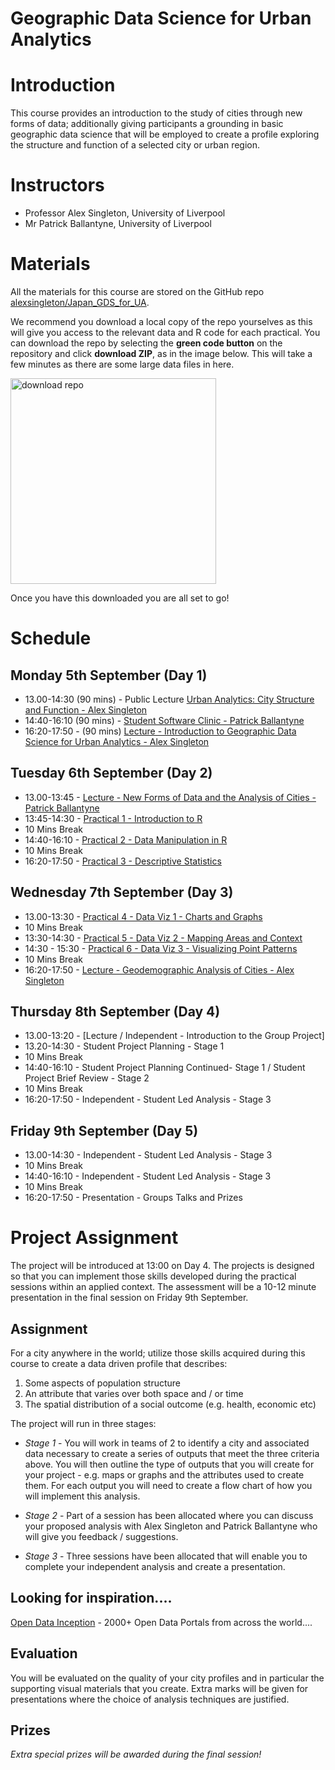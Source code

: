 # Geographic Data Science for Urban Analytics

# Introduction

This course provides an introduction to the study of cities through new forms of data; additionally giving participants a grounding in basic geographic data science that will be employed to create a profile exploring the structure and function of a selected city or urban region.

# Instructors

-   Professor Alex Singleton, University of Liverpool
-   Mr Patrick Ballantyne, University of Liverpool

# Materials

All the materials for this course are stored on the GitHub repo [alexsingleton/Japan_GDS_for_UA](https://github.com/alexsingleton/Japan_GDS_for_UA). 

We recommend you download a local copy of the repo yourselves as this will give you access to the relevant data and R code for each practical. You can download the repo by selecting the **green code button** on the repository and click **download ZIP**, as in the image below. This will take a few minutes as there are some large data files in here.

<img width="329" alt="download repo" src="https://user-images.githubusercontent.com/43341895/184627254-899b36b7-4e0c-41f0-aef3-963bc4cbe902.png">

Once you have this downloaded you are all set to go! 


# Schedule

## Monday 5th September (Day 1)

-   13.00-14:30 (90 mins) - Public Lecture [Urban Analytics: City Structure and Function - Alex Singleton](https://github.com/alexsingleton/Japan_GDS_for_UA/blob/main/Lectures/Urban_Analytics_City_Structure_and_Function.pptx)
-   14:40-16:10 (90 mins) - [Student Software Clinic - Patrick Ballantyne](https://github.com/alexsingleton/Japan_GDS_for_UA/blob/main/Lectures/Software_Preparation.pptx)
-   16:20-17:50 - (90 mins) [Lecture - Introduction to Geographic Data Science for Urban Analytics - Alex Singleton](https://github.com/alexsingleton/Japan_GDS_for_UA/blob/main/Lectures/GDS_UA.pptx)

## Tuesday 6th September (Day 2)

-   13.00-13:45 - [Lecture - New Forms of Data and the Analysis of Cities - Patrick Ballantyne](https://github.com/alexsingleton/Japan_GDS_for_UA/blob/main/Lectures/Urban_Analytics_New_Forms_of_Data.pptx)
-   13:45-14:30 - [Practical 1 - Introduction to R](https://github.com/alexsingleton/Japan_GDS_for_UA/tree/main/Practical%201%20-%20Introduction_to_R)
-   10 Mins Break
-   14:40-16:10 - [Practical 2 - Data Manipulation in R](https://github.com/alexsingleton/Japan_GDS_for_UA/tree/main/Practical%202%20-%20Data%20Manipulation_in_R)
-   10 Mins Break
-   16:20-17:50 - [Practical 3 - Descriptive Statistics](https://github.com/alexsingleton/Japan_GDS_for_UA/tree/main/Practical%203%20-%20Descriptive_statistics)

## Wednesday 7th September (Day 3)

-   13.00-13:30 - [Practical 4 - Data Viz 1 - Charts and Graphs](https://github.com/alexsingleton/Japan_GDS_for_UA/tree/main/Practical%204%20-%20Charts_and_Graphs)
-   10 Mins Break
-   13:30-14:30 - [Practical 5 - Data Viz 2 - Mapping Areas and Context](https://github.com/alexsingleton/Japan_GDS_for_UA/tree/main/Practical%205%20-%20Mapping_Areas_and_Context)
- 14:30 - 15:30 - [Practical 6 - Data Viz 3 - Visualizing Point Patterns](https://github.com/alexsingleton/Japan_GDS_for_UA/tree/main/Practical%206%20-%20Visualizing_Point_Pattern)
-   10 Mins Break
-   16:20-17:50 - [Lecture - Geodemographic Analysis of Cities - Alex Singleton](https://github.com/alexsingleton/Japan_GDS_for_UA/blob/main/Lectures/Geodemographic_Analysis_of_Cities.pptx)

## Thursday 8th September (Day 4)

-   13.00-13:20 - [Lecture / Independent - Introduction to the Group Project]
-   13.20-14:30 - Student Project Planning - Stage 1
-   10 Mins Break
-   14:40-16:10 -  Student Project Planning Continued- Stage 1 / Student Project Brief Review - Stage 2
-   10 Mins Break
-   16:20-17:50 - Independent - Student Led Analysis - Stage 3

## Friday 9th September (Day 5)

-   13.00-14:30 - Independent - Student Led Analysis - Stage 3
-   10 Mins Break
-   14:40-16:10 - Independent - Student Led Analysis - Stage 3
-   10 Mins Break
-   16:20-17:50 - Presentation - Groups Talks and Prizes

# Project Assignment

The project will be introduced at 13:00 on Day 4. The projects is designed so that you can implement those skills developed during the practical sessions within an applied context. The assessment will be a 10-12 minute presentation in the final session on Friday 9th September.

## Assignment

For a city anywhere in the world; utilize those skills acquired during this course to create a data driven profile that describes:

1.  Some aspects of population structure
2.  An attribute that varies over both space and / or time
3.  The spatial distribution of a social outcome (e.g. health, economic etc)

The project will run in three stages:

-   *Stage 1* - You will work in teams of 2 to identify a city and associated data necessary to create a series of outputs that meet the three criteria above. You will then outline the type of outputs that you will create for your project - e.g. maps or graphs and the attributes used to create them. For each output you will need to create a flow chart of how you will implement this analysis.

-   *Stage 2* - Part of a session has been allocated where you can discuss your proposed analysis with Alex Singleton and Patrick Ballantyne who will give you feedback / suggestions.

-   *Stage 3* - Three sessions have been allocated that will enable you to complete your independent analysis and create a presentation.

## Looking for inspiration....

[Open Data Inception](https://opendatainception.io/) - 2000+ Open Data Portals from across the world....

## Evaluation

You will be evaluated on the quality of your city profiles and in particular the supporting visual materials that you create. Extra marks will be given for presentations where the choice of analysis techniques are justified.

## Prizes

*Extra special prizes will be awarded during the final session!*
